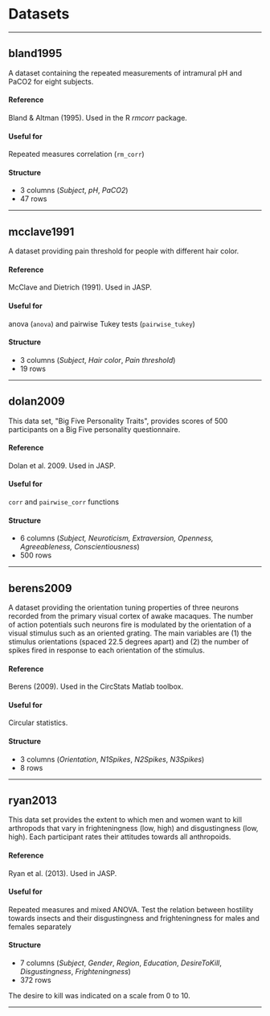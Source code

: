 # Datasets

**********************************************************

## bland1995
A dataset containing the repeated measurements of intramural pH and PaCO2 for eight subjects.

#### Reference
Bland & Altman (1995). Used in the R *rmcorr* package.

#### Useful for
Repeated measures correlation (`rm_corr`)

#### Structure
- 3 columns (*Subject*, *pH*, *PaCO2*)
- 47 rows

**********************************************************

## mcclave1991
A dataset providing pain threshold for people with different hair color.

#### Reference
McClave and Dietrich (1991). Used in JASP.

#### Useful for
anova (`anova`) and pairwise Tukey tests (`pairwise_tukey`)

#### Structure
- 3 columns (*Subject*, *Hair color*, *Pain threshold*)
- 19 rows

**********************************************************

## dolan2009
This data set, "Big Five Personality Traits", provides scores of 500 participants on a Big Five personality questionnaire.

#### Reference
Dolan et al. 2009. Used in JASP.

#### Useful for
`corr` and `pairwise_corr` functions

#### Structure
- 6 columns (*Subject, Neuroticism, Extraversion, Openness, Agreeableness, Conscientiousness*)
- 500 rows

**********************************************************

## berens2009
A dataset providing the orientation tuning properties of three neurons recorded from the primary visual cortex of awake macaques. The number of action potentials such neurons fire is modulated by the orientation of a visual stimulus such as an oriented grating.  The main variables are (1) the stimulus orientations (spaced 22.5 degrees apart) and (2) the number of spikes fired in response to each orientation of the stimulus.

#### Reference
Berens (2009). Used in the CircStats Matlab toolbox.

#### Useful for
Circular statistics.

#### Structure
- 3 columns (*Orientation*, *N1Spikes*, *N2Spikes*, *N3Spikes*)
- 8 rows

**********************************************************

## ryan2013
This data set provides the extent to which men and women want to kill arthropods that vary in frighteningness (low, high) and disgustingness (low, high). Each participant rates their attitudes towards all anthropoids.

#### Reference
Ryan et al. (2013). Used in JASP.

#### Useful for
Repeated measures and mixed ANOVA.
Test the relation between hostility towards insects and their disgustingness and frighteningness for males and females separately

#### Structure
- 7 columns (*Subject*, *Gender*, *Region*, *Education*, *DesireToKill*, *Disgustingness*, *Frighteningness*)
- 372 rows

The desire to kill was indicated on a scale from 0 to 10.

**********************************************************
